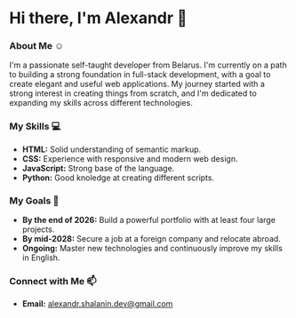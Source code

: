 # Hi there, I'm Alexandr 👋

### About Me ☺️
I'm a passionate self-taught developer from Belarus. I'm currently on a path to building a strong foundation in full-stack development, with a goal to create elegant and useful web applications. My journey started with a strong interest in creating things from scratch, and I'm dedicated to expanding my skills across different technologies.

### My Skills 💻
* **HTML:** Solid understanding of semantic markup.
* **CSS:** Experience with responsive and modern web design.
* **JavaScript:** Strong base of the language.
* **Python:** Good knoledge at creating different scripts.

### My Goals 🚀
* **By the end of 2026:** Build a powerful portfolio with at least four large projects.
* **By mid-2028:** Secure a job at a foreign company and relocate abroad.
* **Ongoing:** Master new technologies and continuously improve my skills in English.

### Connect with Me 📫
* **Email:** alexandr.shalanin.dev@gmail.com


